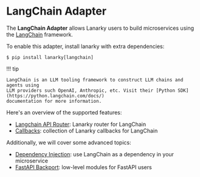 # LangChain Adapter

The **LangChain Adapter** allows Lanarky users to build microservices using the
[LangChain](https://www.langchain.com/) framework.

To enable this adapter, install lanarky with extra dependencies:

<!-- termynal -->

```
$ pip install lanarky[langchain]
```

!!! tip

    LangChain is an LLM tooling framework to construct LLM chains and agents using
    LLM providers such OpenAI, Anthropic, etc. Visit their [Python SDK](https://python.langchain.com/docs/)
    documentation for more information.

Here's an overview of the supported features:

- [Langchain API Router](./router.md): Lanarky router for LangChain
- [Callbacks](./callbacks.md): collection of Lanarky callbacks for LangChain

Additionally, we will cover some advanced topics:

- [Dependency Injection](./dependency.md): use LangChain as a dependency in your microservice
- [FastAPI Backport](./fastapi.md): low-level modules for FastAPI users
